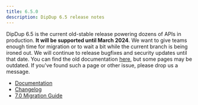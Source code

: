 ```yaml
---
title: 6.5.0
description: DipDup 6.5 release notes
---
```


DipDup 6.5 is the current old-stable release powering dozens of APIs in production. **It will be supported until March 2024**. We want to give teams enough time for migration or to wait a bit while the current branch is being ironed out. We will continue to release bugfixes and security updates until that date. You can find the old documentation [here](https://docs.dipdup.io/), but some pages may be outdated. If you've found such a page or other issue, please drop us a message.

- [Documentation](https://docs.dipdup.io)
- [Changelog](https://docs.dipdup.io/CHANGELOG)
- [7.0 Migration Guide](docs/release-notes/v7.0#migration-guide)

